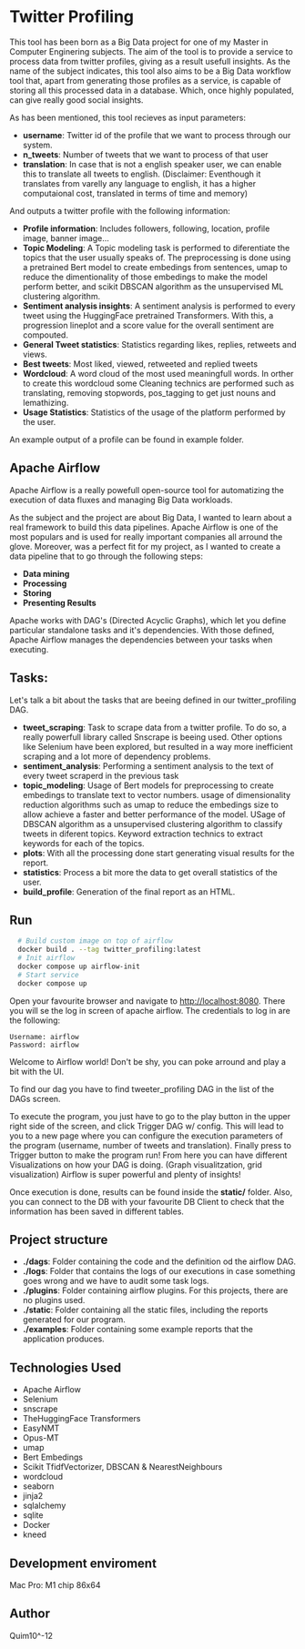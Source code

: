 # Twitter Profiling

This tool has been born as a Big Data project for one of my Master in Computer Enginering subjects. The aim of the tool
is to provide a service to process data from twitter profiles, giving as a result usefull insights. As the name of the subject indicates,
this tool also aims to be a Big Data workflow tool that, apart from generating those profiles as a service, is capable of storing all this processed data 
in a database. Which, once highly populated, can give really good social insights.

As has been mentioned, this tool recieves as input parameters:

- **username**: Twitter id of the profile that we want to process through our system.
- **n_tweets**: Number of tweets that we want to process of that user
- **translation**: In case that is not a english speaker user, we can enable this to translate all tweets to english. (Disclaimer: Eventhough it translates from varelly any language to english, it has a higher computaional cost, translated in terms of time and memory)

And outputs a twitter profile with the following information:
- **Profile information**: Includes followers, following, location, profile image, banner image...
- **Topic Modeling**: A Topic modeling task is performed to diferentiate the topics that the user usually speaks of. The preprocessing is done using a pretrained Bert model to create embedings from sentences, umap to reduce the dimentionality of those embedings to make the model perform better, and scikit DBSCAN algorithm as the unsupervised ML clustering algorithm. 
- **Sentiment analysis insights**: A sentiment analysis is performed to every tweet using the HuggingFace pretrained Transformers. With this, a progression lineplot and a score value for the overall sentiment are compouted.
- **General Tweet statistics**: Statistics regarding likes, replies, retweets and views.
- **Best tweets**: Most liked, viewed, retweeted and replied tweets
- **Wordcloud**: A word cloud of the most used meaningfull words. In orther to create this wordcloud some Cleaning technics are performed such as translating, removing stopwords, pos_tagging to get just nouns and lemathizing.
- **Usage Statistics**: Statistics of the usage of the platform performed by the user.

An example output of a profile can be found in example folder.

## Apache Airflow

Apache Airflow is a really powefull open-source tool for automatizing the execution of data fluxes and managing Big Data workloads.

As the subject and the project are about Big Data, I wanted to learn about a real framework to build this data pipelines. Apache Airflow is one of the most populars and is used for really important companies all arround the glove. Moreover, was a perfect fit for my project, as I wanted to create a data pipeline that to go through the following steps:

- **Data mining**
- **Processing**
- **Storing**
- **Presenting Results**

Apache works with DAG's (Directed Acyclic Graphs), which let you define particular standalone tasks and it's dependencies. With those defined, Apache Airflow manages the dependencies between your tasks when executing.

## Tasks:

Let's talk a bit about the tasks that are beeing defined in our twitter_profiling DAG.

- **tweet_scraping**: Task to scrape data from a twitter profile. To do so, a really powerfull library called Snscrape is beeing used. Other options like Selenium have been explored, but resulted in a way more inefficient scraping and a lot more of dependency problems.
- **sentiment_analysis**: Performing a sentiment analysis to the text of every tweet scraperd in the previous task
- **topic_modeling**: Usage of Bert models for preprocessing to create embedings to translate text to vector numbers. usage of dimensionality reduction algorithms such as umap to reduce the embedings size to allow achieve a faster and better performance of the model. USage of DBSCAN algorithm as a unsupervised clustering algorithm to classify tweets in diferent topics. Keyword extraction technics to extract keywords for each of the topics.
- **plots**: With all the processing done start generating visual results for the report.
- **statistics**: Process a bit more the data to get overall statistics of the user.
- **build_profile**: Generation of the final report as an HTML.

## Run

```bash
  # Build custom image on top of airflow
  docker build . --tag twitter_profiling:latest 
  # Init airflow
  docker compose up airflow-init   
  # Start service
  docker compose up
```

Open your favourite browser and navigate to [http://localhost:8080](http://localhost:8080). 
There you will se the log in screen of apache airflow. The credentials to log in are the following:

```
Username: airflow
Password: airflow
```

Welcome to Airflow world! Don't be shy, you can poke arround and play a bit with the UI. 

To find our dag you have to find tweeter_profiling DAG in the list of the DAGs screen.

To execute the program, you just have to go to the play button in the upper right side of the screen, and click Trigger DAG w/ config.
This will lead to you to a new page where you can configure the execution parameters of the program (username, number of tweets and translation).
Finally press to Trigger button to make the program run! From here you can have different Visualizations on how your DAG is doing. (Graph visualitzation, grid visualization)
Airflow is super powerful and plenty of insights!

Once execution is done, results can be found inside the **static/** folder. Also, you can connect to the DB with your favourite DB Client to check that the information has been saved in different tables.

## Project structure

- **./dags**: Folder containing the code and the definition od the airflow DAG.
- **./logs**: Folder that contains the logs of our executions in case something goes wrong and we have to audit some task logs.
- **./plugins**: Folder containing airflow plugins. For this projects, there are no plugins used.
- **./static**: Folder containing all the static files, including the reports generated for our program.
- **./examples**: Folder containing some example reports that the application produces.

## Technologies Used

- Apache Airflow
- Selenium
- snscrape
- TheHuggingFace Transformers
- EasyNMT
- Opus-MT
- umap
- Bert Embedings
- Scikit TfidfVectorizer, DBSCAN & NearestNeighbours
- wordcloud
- seaborn
- jinja2
- sqlalchemy
- sqlite
- Docker
- kneed

## Development enviroment

Mac Pro: M1 chip 86x64

## Author

Quim10^-12